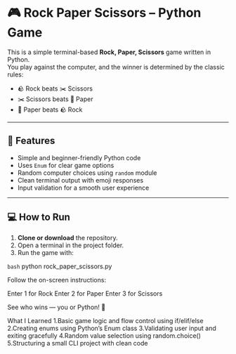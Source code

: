 # 🎮 Rock Paper Scissors – Python Game

This is a simple terminal-based **Rock, Paper, Scissors** game written in Python.  
You play against the computer, and the winner is determined by the classic rules:

- 🪨 Rock beats ✂️ Scissors  
- ✂️ Scissors beats 📄 Paper  
- 📄 Paper beats 🪨 Rock  

---

## 📌 Features

- Simple and beginner-friendly Python code
- Uses `Enum` for clear game options
- Random computer choices using `random` module
- Clean terminal output with emoji responses
- Input validation for a smooth user experience

---

## 💻 How to Run

1. **Clone or download** the repository.
2. Open a terminal in the project folder.
3. Run the game with:

```bash```
python rock_paper_scissors.py

Follow the on-screen instructions:

Enter 1 for Rock
Enter 2 for Paper
Enter 3 for Scissors

See who wins — you or Python! 🐍

What I Learned
1.Basic game logic and flow control using if/elif/else
2.Creating enums using Python’s Enum class
3.Validating user input and exiting gracefully
4.Random value selection using random.choice()
5.Structuring a small CLI project with clean code

